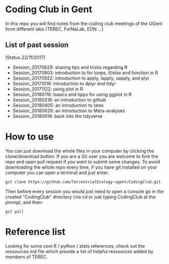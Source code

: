 # Coding Club in Gent

In this repo you will find notes from the coding club meetings of the UGent form different labs (TEREC, ForNaLab, EON ...)

## List of past session

(Status 22/11/2017)

* Session_20170629: sharing tips and tricks regarding R
* Session_20170803: introduction to for loops, if/else and function in R
* Session_20170922: introduction to apply, lapply, sapply, and plyr
* Session_20171019: introduction to dplyr and tidyr
* Session_20171122: using plot in R
* Session_20180116: basics and tipps for using ggplot in R
* Session_20180218: an introduction to github
* Session_20180405: an introduction to latex
* Session_20180626: an introduction to Meta-analyses
* Session_20180919: back into the tidyverse

# How to use

You can just download the whole files in your computer by clicking the clone/download button. If you are a Git user you are welcome to fork the repo and open pull request if you want to submit some changes. To avoid downloading the whole repo every time, if you have git installed on your computer you can open a terminal and just enter:

```
git clone https://github.com/TerrestrialEcology-ugent/CodingClub.git
```

Then before every session you would just need to open a console go in the created "CodingClub" directory (via cd or just typing CodingClub at the prompt, and then:

```
git pull
```

# Reference list

Looking for some cool R / python / stats references, check out the ressources.md file which provide a list of helpful ressources added by members of TEREC.
